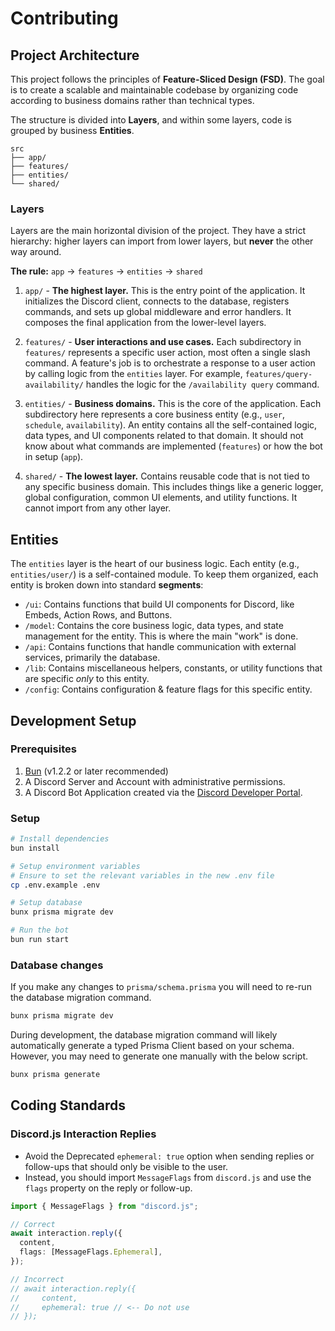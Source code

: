 # Contributing

## Project Architecture

This project follows the principles of **Feature-Sliced Design (FSD)**. The goal is to create a scalable and maintainable codebase by organizing code according to business domains rather than technical types.

The structure is divided into **Layers**, and within some layers, code is grouped by business **Entities**.

```
src
├── app/
├── features/
├── entities/
└── shared/
```

### Layers

Layers are the main horizontal division of the project. They have a strict hierarchy: higher layers can import from lower layers, but **never** the other way around.

**The rule:** `app` -> `features` -> `entities` -> `shared`

1.  `app/` - **The highest layer.** This is the entry point of the application. It initializes the Discord client, connects to the database, registers commands, and sets up global middleware and error handlers. It composes the final application from the lower-level layers.

2.  `features/` - **User interactions and use cases.** Each subdirectory in `features/` represents a specific user action, most often a single slash command. A feature's job is to orchestrate a response to a user action by calling logic from the `entities` layer. For example, `features/query-availability/` handles the logic for the `/availability query` command.

3.  `entities/` - **Business domains.** This is the core of the application. Each subdirectory here represents a core business entity (e.g., `user`, `schedule`, `availability`). An entity contains all the self-contained logic, data types, and UI components related to that domain. It should not know about what commands are implemented (`features`) or how the bot in setup (`app`).

4.  `shared/` - **The lowest layer.** Contains reusable code that is not tied to any specific business domain. This includes things like a generic logger, global configuration, common UI elements, and utility functions. It cannot import from any other layer.

## Entities

The `entities` layer is the heart of our business logic. Each entity (e.g., `entities/user/`) is a self-contained module. To keep them organized, each entity is broken down into standard **segments**:

- `/ui`: Contains functions that build UI components for Discord, like Embeds, Action Rows, and Buttons.
- `/model`: Contains the core business logic, data types, and state management for the entity. This is where the main "work" is done.
- `/api`: Contains functions that handle communication with external services, primarily the database.
- `/lib`: Contains miscellaneous helpers, constants, or utility functions that are specific _only_ to this entity.
- `/config`: Contains configuration & feature flags for this specific entity.

## Development Setup

### Prerequisites

1. [Bun](https://bun.sh/) (v1.2.2 or later recommended)
2. A Discord Server and Account with administrative permissions.
3. A Discord Bot Application created via the [Discord Developer Portal](https://discord.com/developers/applications).

### Setup

```bash
# Install dependencies
bun install
```

```bash
# Setup environment variables
# Ensure to set the relevant variables in the new .env file
cp .env.example .env
```

```bash
# Setup database
bunx prisma migrate dev
```

```bash
# Run the bot
bun run start
```

### Database changes

If you make any changes to `prisma/schema.prisma` you will need to re-run the database migration command.

```bash
bunx prisma migrate dev
```

During development, the database migration command will likely automatically generate a typed Prisma Client based on your schema. However, you may need to generate one manually with the below script.

```bash
bunx prisma generate
```

## Coding Standards

### Discord.js Interaction Replies

- Avoid the Deprecated `ephemeral: true` option when sending replies or follow-ups that should only be visible to the user.
- Instead, you should import `MessageFlags` from `discord.js` and use the `flags` property on the reply or follow-up.

```typescript
import { MessageFlags } from "discord.js";

// Correct
await interaction.reply({
  content,
  flags: [MessageFlags.Ephemeral],
});

// Incorrect
// await interaction.reply({
//     content,
//     ephemeral: true // <-- Do not use
// });
```
